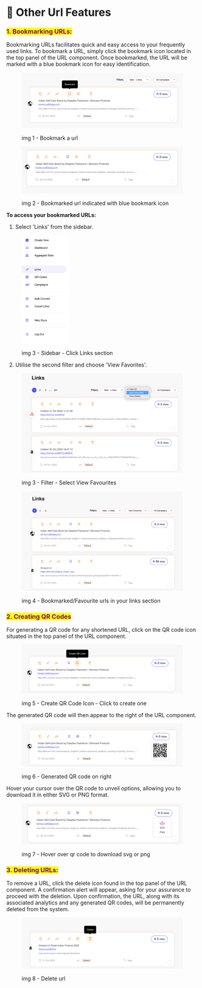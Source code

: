 # 📢 Other Url Features

### <mark style="color:purple;">1. Bo</mark><mark style="color:purple;">**okmarking URLs:**</mark>

Bookmarking URLs facilitates quick and easy access to your frequently used links. To bookmark a URL, simply click the bookmark icon located in the top panel of the URL component. Once bookmarked, the URL will be marked with a blue bookmark icon for easy identification.

<figure><img src="../.gitbook/assets/Screenshot 2023-10-31 at 2.01.01 PM.png" alt=""><figcaption><p>img 1 - Bookmark a url</p></figcaption></figure>

<figure><img src="../.gitbook/assets/Screenshot 2023-10-31 at 2.01.10 PM.png" alt=""><figcaption><p>img 2 - Bookmarked url indicated with blue bookmark icon</p></figcaption></figure>



**To access your bookmarked URLs:**

1. Select 'Links' from the sidebar.

<div align="left">

<figure><img src="../.gitbook/assets/Screenshot 2023-10-31 at 2.01.22 PM.png" alt="" width="123"><figcaption><p>img 3 - Sidebar - Click Links section</p></figcaption></figure>

</div>

2. Utilise the second filter and choose 'View Favorites'.

<figure><img src="../.gitbook/assets/Screenshot 2023-10-31 at 2.01.37 PM.png" alt=""><figcaption><p>img 3 - Filter - Select View Favourites</p></figcaption></figure>

<figure><img src="../.gitbook/assets/Screenshot 2023-10-31 at 2.02.01 PM.png" alt=""><figcaption><p>img 4 - Bookmarked/Favourite urls in your links section</p></figcaption></figure>

### <mark style="color:purple;">**2. Creating QR Codes**</mark>

For generating a QR code for any shortened URL, click on the QR code icon situated in the top panel of the URL component.&#x20;

<figure><img src="../.gitbook/assets/Screenshot 2023-10-31 at 2.08.47 PM (1).png" alt=""><figcaption><p>img 5 - Create QR Code Icon - Click to create one</p></figcaption></figure>

The generated QR code will then appear to the right of the URL component.&#x20;

<figure><img src="../.gitbook/assets/Screenshot 2023-10-31 at 2.08.56 PM.png" alt=""><figcaption><p>img 6 - Generated QR code on right</p></figcaption></figure>

Hover your cursor over the QR code to unveil options, allowing you to download it in either SVG or PNG format.

<figure><img src="../.gitbook/assets/Screenshot 2023-10-31 at 2.09.04 PM.png" alt=""><figcaption><p>img 7 - Hover over qr code to download svg or png</p></figcaption></figure>

### <mark style="color:purple;">**3. Deleting URLs:**</mark>&#x20;

To remove a URL, click the delete icon found in the top panel of the URL component. A confirmation alert will appear, asking for your assurance to proceed with the deletion. Upon confirmation, the URL, along with its associated analytics and any generated QR codes, will be permanently deleted from the system.

<figure><img src="../.gitbook/assets/Screenshot 2023-10-31 at 2.16.32 PM.png" alt=""><figcaption><p>img 8 - Delete url</p></figcaption></figure>

